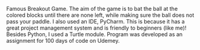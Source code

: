 Famous Breakout Game. The aim of the game is to bat the ball at the colored blocks until there are none left, while making sure the ball does not pass your paddle.
I also used an IDE, PyCharm. This is because it has a great project management system and is friendly to beginners (like me)! Besides Python, I used a Turtle module. Program was developed as an assignment for 100 days of code on Udemey.


